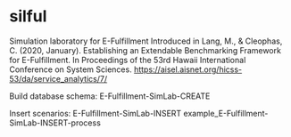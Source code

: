 # silful

Simulation laboratory for E-Fulfillment
Introduced in 
Lang, M., & Cleophas, C. (2020, January). Establishing an Extendable Benchmarking Framework for E-Fulfillment. In Proceedings of the 53rd Hawaii International Conference on System Sciences.
https://aisel.aisnet.org/hicss-53/da/service_analytics/7/

Build database schema:
E-Fulfillment-SimLab-CREATE

Insert scenarios:
E-Fulfillment-SimLab-INSERT
example_E-Fulfillment-SimLab-INSERT-process


